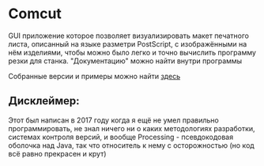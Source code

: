 # Comcut

GUI приложение которое позволяет визуализировать макет печатного листа, описанный на языке разметри PostScript, с изображёнными на нём изделиями, чтобы можно было легко и точно вычислить программу резки для станка. "Документацию" можно найти внутри программы

Собранные версии и примеры можно найти [здесь](https://drive.google.com/drive/folders/1X26zygQ7p2rDhTUc-CDuQpFqgo5C5i2k?usp=sharing)

## Дисклеймер:

Этот  был написан в 2017 году когда я ещё не умел правильно программировать, не знал ничего ни о каких методологиях разработки, системах контроля версий, и вообще Processing - псевдокодовая оболочка над Java, так что относитель к нему с осторожностью (но код всё равно прекрасен и крут)
